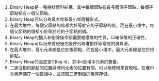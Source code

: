 

1. Binary Heap是一種樹狀資料結構，其中每個節點有最多兩個子節點，每個子節點都有一個父節點。
2. Binary Heap可以分為最大堆和最小堆兩種形式。
3. 在最大堆中，每個父節點的值都大於等於它的子節點的值，而在最小堆中，每個父節點的值都小於等於它的子節點的值。
4. Binary Heap的插入和刪除操作都需要維護堆的性質，以確保堆的正確性。
5. Binary Heap可以用來實現優先級佇列和堆排序等常見的演算法。
6. 在最大堆中，最小元素總是位於根節點，而在最小堆中，最大元素總是位於根節點。
7. Binary Heap的高度是O(log n)，其中n是堆中元素的數量。
8. 二進位樹的節點的位置與陣列元素的位置有關，可以用陣列來實現堆。在堆中元素存儲在一個數組中，並按照二進制樹的層序存儲。